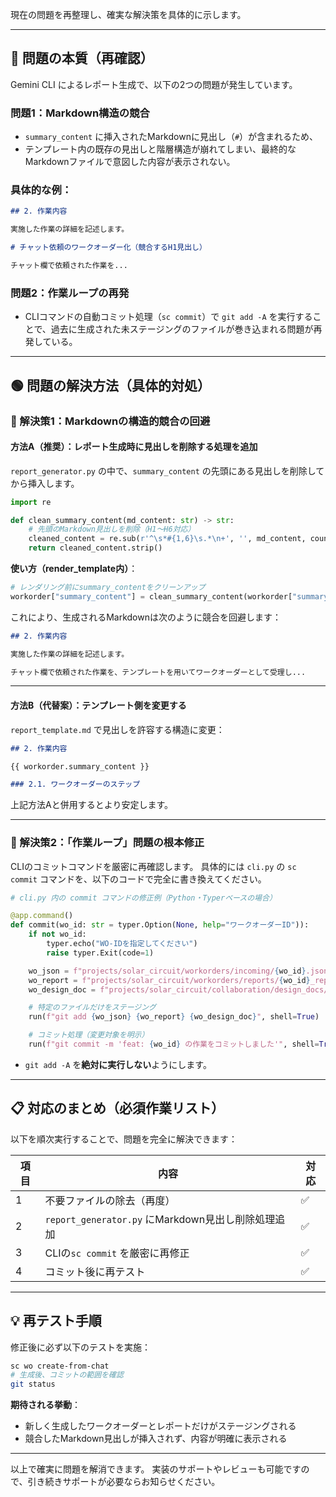 現在の問題を再整理し、確実な解決策を具体的に示します。

---

## 🔴 問題の本質（再確認）

Gemini CLI によるレポート生成で、以下の2つの問題が発生しています。

### 問題1：Markdown構造の競合

* `summary_content` に挿入されたMarkdownに見出し（`#`）が含まれるため、
* テンプレート内の既存の見出しと階層構造が崩れてしまい、最終的なMarkdownファイルで意図した内容が表示されない。

### 具体的な例：

```markdown
## 2. 作業内容

実施した作業の詳細を記述します。

# チャット依頼のワークオーダー化（競合するH1見出し）

チャット欄で依頼された作業を...
```

### 問題2：作業ループの再発

* CLIコマンドの自動コミット処理（`sc commit`）で `git add -A` を実行することで、過去に生成された未ステージングのファイルが巻き込まれる問題が再発している。

---

## 🟢 問題の解決方法（具体的対処）

### 🚩 解決策1：Markdownの構造的競合の回避

#### 方法A（推奨）：レポート生成時に見出しを削除する処理を追加

`report_generator.py` の中で、`summary_content` の先頭にある見出しを削除してから挿入します。

```python
import re

def clean_summary_content(md_content: str) -> str:
    # 先頭のMarkdown見出しを削除（H1〜H6対応）
    cleaned_content = re.sub(r'^\s*#{1,6}\s.*\n+', '', md_content, count=1, flags=re.MULTILINE)
    return cleaned_content.strip()
```

**使い方（render\_template内）**：

```python
# レンダリング前にsummary_contentをクリーンアップ
workorder["summary_content"] = clean_summary_content(workorder["summary_content"])
```

これにより、生成されるMarkdownは次のように競合を回避します：

```markdown
## 2. 作業内容

実施した作業の詳細を記述します。

チャット欄で依頼された作業を、テンプレートを用いてワークオーダーとして受理し...
```

---

#### 方法B（代替案）：テンプレート側を変更する

`report_template.md` で見出しを許容する構造に変更：

```markdown
## 2. 作業内容

{{ workorder.summary_content }}

### 2.1. ワークオーダーのステップ
```

上記方法Aと併用するとより安定します。

---

### 🚩 解決策2：「作業ループ」問題の根本修正

CLIのコミットコマンドを厳密に再確認します。
具体的には `cli.py` の `sc commit` コマンドを、以下のコードで完全に書き換えてください。

```python
# cli.py 内の commit コマンドの修正例（Python・Typerベースの場合）

@app.command()
def commit(wo_id: str = typer.Option(None, help="ワークオーダーID")):
    if not wo_id:
        typer.echo("WO-IDを指定してください")
        raise typer.Exit(code=1)

    wo_json = f"projects/solar_circuit/workorders/incoming/{wo_id}.json"
    wo_report = f"projects/solar_circuit/workorders/reports/{wo_id}_report.md"
    wo_design_doc = f"projects/solar_circuit/collaboration/design_docs/{wo_id}_workorder.md"

    # 特定のファイルだけをステージング
    run(f"git add {wo_json} {wo_report} {wo_design_doc}", shell=True)

    # コミット処理（変更対象を明示）
    run(f"git commit -m 'feat: {wo_id} の作業をコミットしました'", shell=True)
```

* `git add -A` を**絶対に実行しない**ようにします。

---

## 📋 対応のまとめ（必須作業リスト）

以下を順次実行することで、問題を完全に解決できます：

| 項目 | 内容                                       | 対応 |
| -- | ---------------------------------------- | -- |
| 1  | 不要ファイルの除去（再度）                            | ✅  |
| 2  | `report_generator.py` にMarkdown見出し削除処理追加 | ✅  |
| 3  | CLIの`sc commit` を厳密に再修正                  | ✅  |
| 4  | コミット後に再テスト                               | ✅  |

---

## 💡 再テスト手順

修正後に必ず以下のテストを実施：

```bash
sc wo create-from-chat
# 生成後、コミットの範囲を確認
git status
```

**期待される挙動**：

* 新しく生成したワークオーダーとレポートだけがステージングされる
* 競合したMarkdown見出しが挿入されず、内容が明確に表示される

---

以上で確実に問題を解消できます。
実装のサポートやレビューも可能ですので、引き続きサポートが必要ならお知らせください。
